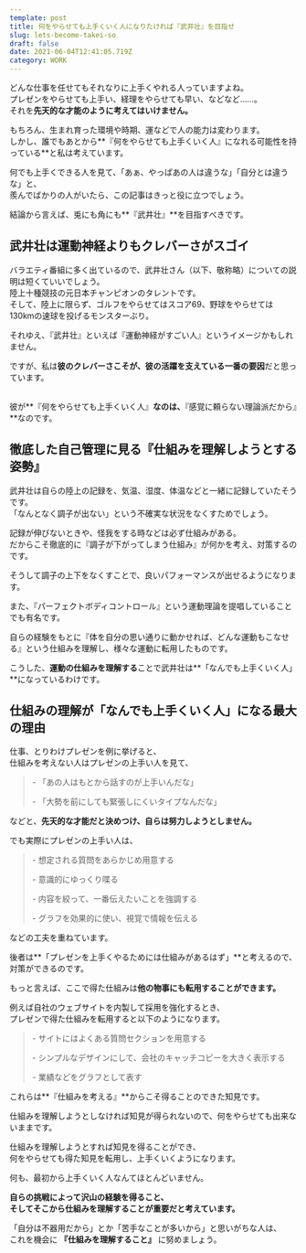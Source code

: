 ```yaml
---
template: post
title: 何をやらせても上手くいく人になりたければ『武井壮』を目指せ
slug: lets-become-takei-so
draft: false
date: 2021-06-04T12:41:05.719Z
category: WORK
---
```

どんな仕事を任せてもそれなりに上手くやれる人っていますよね。　　\
プレゼンをやらせても上手い、経理をやらせても早い、などなど……。\
それを**先天的な才能のように考えてはいけません。**  

もちろん、生まれ育った環境や時期、運などで人の能力は変わります。\
しかし、誰でもあとから**『何をやらせても上手くいく人』になれる可能性を持っている**と私は考えています。  

何でも上手くできる人を見て、「あぁ、やっぱあの人は違うな」「自分とは違うな」と、\
羨んでばかりの人がいたら、この記事はきっと役に立つでしょう。  

結論から言えば、兎にも角にも**『武井壮』**を目指すべきです。    

## 武井壮は運動神経よりもクレバーさがスゴイ

バラエティ番組に多く出ているので、武井壮さん（以下、敬称略）についての説明は短くていいでしょう。\
陸上十種競技の元日本チャンピオンのタレントです。  \
そして、陸上に限らず、ゴルフをやらせてはスコア69、野球をやらせては130kmの速球を投げるモンスターぶり。  

それゆえ、『武井壮』といえば『運動神経がすごい人』というイメージかもしれません。  

ですが、私は**彼のクレバーさこそが、彼の活躍を支えている一番の要因**だと思っています。

\
彼が**『何をやらせても上手くいく人』**なのは、**『感覚に頼らない理論派だから』**なのです。  

## 徹底した自己管理に見る『仕組みを理解しようとする姿勢』

武井壮は自らの陸上の記録を、気温、湿度、体温などと一緒に記録していたそうです。\
「なんとなく調子が出ない」という不確実な状況をなくすためでしょう。  

記録が伸びないときや、怪我をする時などは必ず仕組みがある。　　\
だからこそ徹底的に『調子が下がってしまう仕組み』が何かを考え、対策するのです。  

そうして調子の上下をなくすことで、良いパフォーマンスが出せるようになります。  

また、『パーフェクトボディコントロール』という運動理論を提唱していることでも有名です。 

自らの経験をもとに『体を自分の思い通りに動かせれば、どんな運動もこなせる』という仕組みを理解し、様々な運動に転用したものです。   

こうした、**運動の仕組みを理解する**ことで武井壮は**「なんでも上手くいく人」**になっているわけです。  

## 仕組みの理解が「なんでも上手くいく人」になる最大の理由

仕事、とりわけプレゼンを例に挙げると、  \
仕組みを考えない人はプレゼンの上手い人を見て、  

> \- 「あの人はもとから話すのが上手いんだな」
>
> \- 「大勢を前にしても緊張しにくいタイプなんだな」  

などと、**先天的な才能だと決めつけ、自らは努力しようとしません。**　　

でも実際にプレゼンの上手い人は、

> \- 想定される質問をあらかじめ用意する  
>
> \- 意識的にゆっくり喋る  
>
> \- 内容を絞って、一番伝えたいことを強調する
>
> \- グラフを効果的に使い、視覚で情報を伝える

などの工夫を重ねています。  

後者は**「プレゼンを上手くやるためには仕組みがあるはず」**と考えるので、  \
対策ができるのです。  

もっと言えば、ここで得た仕組みは**他の物事にも転用することができます。**  

例えば自社のウェブサイトを内製して採用を強化するとき、\
プレゼンで得た仕組みを転用すると以下のようになります。  

> \- サイトにはよくある質問セクションを用意する
>
> \- シンプルなデザインにして、会社のキャッチコピーを大きく表示する
>
> \- 業績などをグラフとして表す

これらは**『仕組みを考える』**からこそ得ることのできた知見です。

仕組みを理解しようとしなければ知見が得られないので、何をやらせても出来ないままです。  

仕組みを理解しようとすれば知見を得ることができ、  \
何をやらせても得た知見を転用し、上手くいくようになります。  

何も、最初から上手くいく人なんてほとんどいません。  

**自らの挑戦によって沢山の経験を得ること、**　　\
**そしてそこから仕組みを理解することが重要だと考えています。**    

「自分は不器用だから」とか「苦手なことが多いから」と思いがちな人は、  \
これを機会に **『仕組みを理解すること』** に努めましょう。